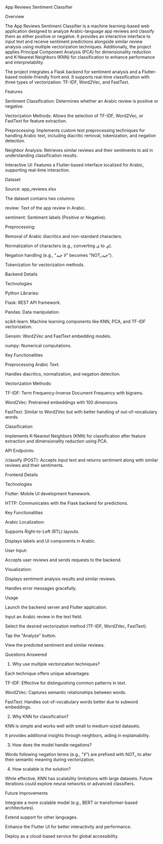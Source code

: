App Reviews Sentiment Classifier

Overview

The App Reviews Sentiment Classifier is a machine learning-based web application designed to analyze Arabic-language app reviews and classify them as either positive or negative. It provides an interactive interface to input text and receive sentiment predictions alongside similar review analysis using multiple vectorization techniques. Additionally, the project applies Principal Component Analysis (PCA) for dimensionality reduction and K-Nearest Neighbors (KNN) for classification to enhance performance and interpretability.

The project integrates a Flask backend for sentiment analysis and a Flutter-based mobile-friendly front end. It supports real-time classification with three types of vectorization: TF-IDF, Word2Vec, and FastText.

Features

Sentiment Classification: Determines whether an Arabic review is positive or negative.

Vectorization Methods: Allows the selection of TF-IDF, Word2Vec, or FastText for feature extraction.

Preprocessing: Implements custom text preprocessing techniques for handling Arabic text, including diacritic removal, tokenization, and negation detection.

Neighbor Analysis: Retrieves similar reviews and their sentiments to aid in understanding classification results.

Interactive UI: Features a Flutter-based interface localized for Arabic, supporting real-time interaction.

Dataset

Source: app_reviews.xlsx

The dataset contains two columns:

review: Text of the app review in Arabic.

sentiment: Sentiment labels (Positive or Negative).

Preprocessing:

Removal of Arabic diacritics and non-standard characters.

Normalization of characters (e.g., converting ى to ي).

Negation handling (e.g., "لا جيد" becomes "NOT_جيد").

Tokenization for vectorization methods.

Backend Details

Technologies

Python Libraries:

Flask: REST API framework.

Pandas: Data manipulation.

scikit-learn: Machine learning components like KNN, PCA, and TF-IDF vectorization.

Gensim: Word2Vec and FastText embedding models.

numpy: Numerical computations.

Key Functionalities

Preprocessing Arabic Text:

Handles diacritics, normalization, and negation detection.

Vectorization Methods:

TF-IDF: Term Frequency-Inverse Document Frequency with bigrams.

Word2Vec: Pretrained embeddings with 100 dimensions.

FastText: Similar to Word2Vec but with better handling of out-of-vocabulary words.

Classification:

Implements K-Nearest Neighbors (KNN) for classification after feature extraction and dimensionality reduction using PCA.

API Endpoints:

/classify (POST): Accepts input text and returns sentiment along with similar reviews and their sentiments.

Frontend Details

Technologies

Flutter: Mobile UI development framework.

HTTP: Communicates with the Flask backend for predictions.

Key Functionalities

Arabic Localization:

Supports Right-to-Left (RTL) layouts.

Displays labels and UI components in Arabic.

User Input:

Accepts user reviews and sends requests to the backend.

Visualization:

Displays sentiment analysis results and similar reviews.

Handles error messages gracefully.

Usage

Launch the backend server and Flutter application.

Input an Arabic review in the text field.

Select the desired vectorization method (TF-IDF, Word2Vec, FastText).

Tap the "Analyze" button.

View the predicted sentiment and similar reviews.

Questions Answered

1. Why use multiple vectorization techniques?

Each technique offers unique advantages:

TF-IDF: Effective for distinguishing common patterns in text.

Word2Vec: Captures semantic relationships between words.

FastText: Handles out-of-vocabulary words better due to subword embeddings.

2. Why KNN for classification?

KNN is simple and works well with small to medium-sized datasets.

It provides additional insights through neighbors, aiding in explainability.

3. How does the model handle negations?

Words following negation terms (e.g., "لا") are prefixed with NOT_ to alter their semantic meaning during vectorization.

4. How scalable is the solution?

While effective, KNN has scalability limitations with large datasets. Future iterations could explore neural networks or advanced classifiers.

Future Improvements

Integrate a more scalable model (e.g., BERT or transformer-based architectures).

Extend support for other languages.

Enhance the Flutter UI for better interactivity and performance.

Deploy as a cloud-based service for global accessibility.

